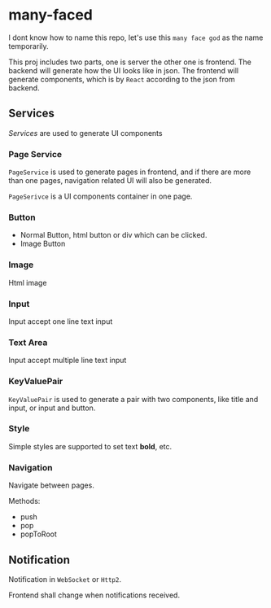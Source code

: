 # many-faced

I dont know how to name this repo, let's use this `many face god` as the name temporarily.

This proj includes two parts, one is server the other one is frontend. 
The backend will generate how the UI looks like in json.
The frontend will generate components, which is by `React` according to the json from backend.

## Services

*Services* are used to generate UI components

### Page Service
`PageService` is used to generate pages in frontend, and if there are more than one pages, navigation related UI will also be generated.

`PageSerivce` is a UI components container in one page.

### Button
- Normal Button, html button or div which can be clicked.
- Image Button

### Image
Html image

### Input
Input accept one line text input

### Text Area
Input accept multiple line text input

### KeyValuePair
`KeyValuePair` is used to generate a pair with two components, like title and input, or input and button.

### Style
Simple styles are supported to set text **bold**, etc.

### Navigation
Navigate between pages. 

Methods:
- push
- pop
- popToRoot

## Notification

Notification in `WebSocket` or `Http2`.

Frontend shall change when notifications received.


